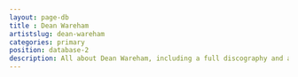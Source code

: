 ```yaml
---
layout: page-db
title : Dean Wareham 
artistslug: dean-wareham
categories: primary
position: database-2
description: All about Dean Wareham, including a full discography and a collection of shows with photos and other memorabilia
---
```



